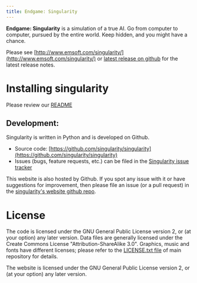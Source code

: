 ```yaml
---
title: Endgame: Singularity
---
```


**Endgame: Singularity** is a simulation of a true AI. Go from
computer to computer, pursued by the entire world. Keep hidden, and
you might have a chance.

Please see
[http://www.emsoft.com/singularity/](http://www.emsoft.com/singularity/)
or [latest release on github] for the latest release notes.

[latest release on github]: https://github.com/singularity/singularity/releases

# Installing singularity

Please review our [README](https://github.com/singularity/singularity#prebuilt-versions)

## Development:

Singularity is written in Python and is developed on Github.

 * Source code: [https://github.com/singularity/singularity](https://github.com/singularity/singularity)
 * Issues (bugs, feature requests, etc.) can be filed in the [Singularity issue tracker](https://github.com/singularity/singularity/issues)

This website is also hosted by Github.  If you spot any issue with it or
have suggestions for improvement, then please file an issue (or a pull
request) in the [singularity's website github
repo](https://github.com/singularity/singularity.github.io).

# License

The code is licensed under the GNU General Public License version 2,
or (at your option) any later version.  Data files are generally
licensed under the Create Commons License "Attribution-ShareAlike
3.0".  Graphics, music and fonts have different licenses; please refer
to the [LICENSE.txt file] of main repository for details.

The website is licensed under the GNU General Public License version 2,
or (at your option) any later version.

[LICENSE.txt file]: https://github.com/singularity/singularity/blob/master/LICENSE.txt

